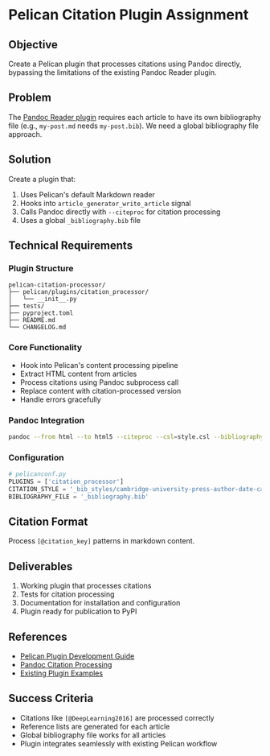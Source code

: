 # Pelican Citation Plugin Assignment

## Objective
Create a Pelican plugin that processes citations using Pandoc directly, bypassing the limitations of the existing Pandoc Reader plugin.

## Problem
The [Pandoc Reader plugin](https://github.com/pelican-plugins/pandoc-reader) requires each article to have its own bibliography file (e.g., `my-post.md` needs `my-post.bib`). We need a global bibliography file approach.

## Solution
Create a plugin that:
1. Uses Pelican's default Markdown reader
2. Hooks into `article_generator_write_article` signal
3. Calls Pandoc directly with `--citeproc` for citation processing
4. Uses a global `_bibliography.bib` file

## Technical Requirements

### Plugin Structure
```
pelican-citation-processor/
├── pelican/plugins/citation_processor/
│   └── __init__.py
├── tests/
├── pyproject.toml
├── README.md
└── CHANGELOG.md
```

### Core Functionality
- Hook into Pelican's content processing pipeline
- Extract HTML content from articles
- Process citations using Pandoc subprocess call
- Replace content with citation-processed version
- Handle errors gracefully

### Pandoc Integration
```bash
pandoc --from html --to html5 --citeproc --csl=style.csl --bibliography=_bibliography.bib
```

### Configuration
```python
# pelicanconf.py
PLUGINS = ['citation_processor']
CITATION_STYLE = '_bib_styles/cambridge-university-press-author-date-cambridge-a.csl'
BIBLIOGRAPHY_FILE = '_bibliography.bib'
```

## Citation Format
Process `[@citation_key]` patterns in markdown content.

## Deliverables
1. Working plugin that processes citations
2. Tests for citation processing
3. Documentation for installation and configuration
4. Plugin ready for publication to PyPI

## References
- [Pelican Plugin Development Guide](https://docs.getpelican.com/en/latest/plugins.html)
- [Pandoc Citation Processing](https://pandoc.org/MANUAL.html#citations)
- [Existing Plugin Examples](https://github.com/pelican-plugins/)

## Success Criteria
- Citations like `[@DeepLearning2016]` are processed correctly
- Reference lists are generated for each article
- Global bibliography file works for all articles
- Plugin integrates seamlessly with existing Pelican workflow 